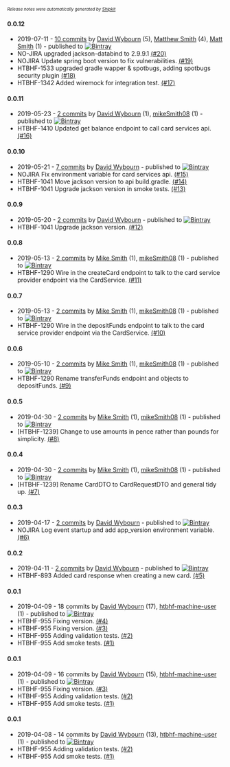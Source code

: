 <sup><sup>*Release notes were automatically generated by [Shipkit](http://shipkit.org/)*</sup></sup>

#### 0.0.12
 - 2019-07-11 - [10 commits](https://github.com/DepartmentOfHealth-htbhf/htbhf-card-services-api/compare/v0.0.11...v0.0.12) by [David Wybourn](https://github.com/dwybourn) (5), [Matthew Smith](https://github.com/YetAnotherMatt) (4), [Matt Smith](https://github.com/YetAnotherMatt) (1) - published to [![Bintray](https://img.shields.io/badge/Bintray-0.0.12-green.svg)](https://bintray.com/departmentofhealth-htbhf/maven/htbhf-card-services-api/0.0.12)
 - NO-JIRA upgraded jackson-databind to 2.9.9.1 [(#20)](https://github.com/DepartmentOfHealth-htbhf/htbhf-card-services-api/pull/20)
 - NOJIRA Update spring boot version to fix vulnerabilities. [(#19)](https://github.com/DepartmentOfHealth-htbhf/htbhf-card-services-api/pull/19)
 - HTBHF-1533 upgraded gradle wapper & spotbugs, adding spotbugs security plugin [(#18)](https://github.com/DepartmentOfHealth-htbhf/htbhf-card-services-api/pull/18)
 - HTBHF-1342 Added wiremock for integration test. [(#17)](https://github.com/DepartmentOfHealth-htbhf/htbhf-card-services-api/pull/17)

#### 0.0.11
 - 2019-05-23 - [2 commits](https://github.com/DepartmentOfHealth-htbhf/htbhf-card-services-api/compare/v0.0.10...v0.0.11) by [David Wybourn](https://github.com/dwybourn) (1), [mikeSmith08](https://github.com/mikeSmith08) (1) - published to [![Bintray](https://img.shields.io/badge/Bintray-0.0.11-green.svg)](https://bintray.com/departmentofhealth-htbhf/maven/htbhf-card-services-api/0.0.11)
 - HTBHF-1410 Updated get balance endpoint to call card services api. [(#16)](https://github.com/DepartmentOfHealth-htbhf/htbhf-card-services-api/pull/16)

#### 0.0.10
 - 2019-05-21 - [7 commits](https://github.com/DepartmentOfHealth-htbhf/htbhf-card-services-api/compare/v0.0.9...v0.0.10) by [David Wybourn](https://github.com/dwybourn) - published to [![Bintray](https://img.shields.io/badge/Bintray-0.0.10-green.svg)](https://bintray.com/departmentofhealth-htbhf/maven/htbhf-card-services-api/0.0.10)
 - NOJIRA Fix environment variable for card services api. [(#15)](https://github.com/DepartmentOfHealth-htbhf/htbhf-card-services-api/pull/15)
 - HTBHF-1041 Move jackson version to api build.gradle. [(#14)](https://github.com/DepartmentOfHealth-htbhf/htbhf-card-services-api/pull/14)
 - HTBHF-1041 Upgrade jackson version in smoke tests. [(#13)](https://github.com/DepartmentOfHealth-htbhf/htbhf-card-services-api/pull/13)

#### 0.0.9
 - 2019-05-20 - [2 commits](https://github.com/DepartmentOfHealth-htbhf/htbhf-card-services-api/compare/v0.0.8...v0.0.9) by [David Wybourn](https://github.com/dwybourn) - published to [![Bintray](https://img.shields.io/badge/Bintray-0.0.9-green.svg)](https://bintray.com/departmentofhealth-htbhf/maven/htbhf-card-services-api/0.0.9)
 - HTBHF-1041 Upgrade jackson version. [(#12)](https://github.com/DepartmentOfHealth-htbhf/htbhf-card-services-api/pull/12)

#### 0.0.8
 - 2019-05-13 - [2 commits](https://github.com/DepartmentOfHealth-htbhf/htbhf-card-services-api/compare/v0.0.7...v0.0.8) by [Mike Smith](https://github.com/mikeSmith08) (1), [mikeSmith08](https://github.com/mikeSmith08) (1) - published to [![Bintray](https://img.shields.io/badge/Bintray-0.0.8-green.svg)](https://bintray.com/departmentofhealth-htbhf/maven/htbhf-card-services-api/0.0.8)
 - HTBHF-1290 Wire in the createCard endpoint to talk to the card service provider endpoint via the CardService. [(#11)](https://github.com/DepartmentOfHealth-htbhf/htbhf-card-services-api/pull/11)

#### 0.0.7
 - 2019-05-13 - [2 commits](https://github.com/DepartmentOfHealth-htbhf/htbhf-card-services-api/compare/v0.0.6...v0.0.7) by [Mike Smith](https://github.com/mikeSmith08) (1), [mikeSmith08](https://github.com/mikeSmith08) (1) - published to [![Bintray](https://img.shields.io/badge/Bintray-0.0.7-green.svg)](https://bintray.com/departmentofhealth-htbhf/maven/htbhf-card-services-api/0.0.7)
 - HTBHF-1290 Wire in the depositFunds endpoint to talk to the card service provider endpoint via the CardService. [(#10)](https://github.com/DepartmentOfHealth-htbhf/htbhf-card-services-api/pull/10)

#### 0.0.6
 - 2019-05-10 - [2 commits](https://github.com/DepartmentOfHealth-htbhf/htbhf-card-services-api/compare/v0.0.5...v0.0.6) by [Mike Smith](https://github.com/mikeSmith08) (1), [mikeSmith08](https://github.com/mikeSmith08) (1) - published to [![Bintray](https://img.shields.io/badge/Bintray-0.0.6-green.svg)](https://bintray.com/departmentofhealth-htbhf/maven/htbhf-card-services-api/0.0.6)
 - HTBHF-1290 Rename transferFunds endpoint and objects to depositFunds. [(#9)](https://github.com/DepartmentOfHealth-htbhf/htbhf-card-services-api/pull/9)

#### 0.0.5
 - 2019-04-30 - [2 commits](https://github.com/DepartmentOfHealth-htbhf/htbhf-card-services-api/compare/v0.0.4...v0.0.5) by [Mike Smith](https://github.com/mikeSmith08) (1), [mikeSmith08](https://github.com/mikeSmith08) (1) - published to [![Bintray](https://img.shields.io/badge/Bintray-0.0.5-green.svg)](https://bintray.com/departmentofhealth-htbhf/maven/htbhf-card-services-api/0.0.5)
 - [HTBHF-1239] Change to use amounts in pence rather than pounds for simplicity. [(#8)](https://github.com/DepartmentOfHealth-htbhf/htbhf-card-services-api/pull/8)

#### 0.0.4
 - 2019-04-30 - [2 commits](https://github.com/DepartmentOfHealth-htbhf/htbhf-card-services-api/compare/v0.0.3...v0.0.4) by [Mike Smith](https://github.com/mikeSmith08) (1), [mikeSmith08](https://github.com/mikeSmith08) (1) - published to [![Bintray](https://img.shields.io/badge/Bintray-0.0.4-green.svg)](https://bintray.com/departmentofhealth-htbhf/maven/htbhf-card-services-api/0.0.4)
 - [HTBHF-1239] Rename CardDTO to CardRequestDTO and general tidy up. [(#7)](https://github.com/DepartmentOfHealth-htbhf/htbhf-card-services-api/pull/7)

#### 0.0.3
 - 2019-04-17 - [2 commits](https://github.com/DepartmentOfHealth-htbhf/htbhf-card-services-api/compare/v0.0.2...v0.0.3) by [David Wybourn](https://github.com/dwybourn) - published to [![Bintray](https://img.shields.io/badge/Bintray-0.0.3-green.svg)](https://bintray.com/departmentofhealth-htbhf/maven/htbhf-card-services-api/0.0.3)
 - NOJIRA Log event startup and add app_version environment variable. [(#6)](https://github.com/DepartmentOfHealth-htbhf/htbhf-card-services-api/pull/6)

#### 0.0.2
 - 2019-04-11 - [2 commits](https://github.com/DepartmentOfHealth-htbhf/htbhf-card-services-api/compare/v0.0.1...v0.0.2) by [David Wybourn](https://github.com/dwybourn) - published to [![Bintray](https://img.shields.io/badge/Bintray-0.0.2-green.svg)](https://bintray.com/departmentofhealth-htbhf/maven/htbhf-card-services-api/0.0.2)
 - HTBHF-893 Added card response when creating a new card. [(#5)](https://github.com/DepartmentOfHealth-htbhf/htbhf-card-services-api/pull/5)

#### 0.0.1
 - 2019-04-09 - 18 commits by [David Wybourn](https://github.com/dwybourn) (17), [htbhf-machine-user](https://github.com/htbhf-machine-user) (1) - published to [![Bintray](https://img.shields.io/badge/Bintray-0.0.1-green.svg)](https://bintray.com/departmentofhealth-htbhf/maven/htbhf-card-services-api/0.0.1)
 - HTBHF-955 Fixing version. [(#4)](https://github.com/DepartmentOfHealth-htbhf/htbhf-card-services-api/pull/4)
 - HTBHF-955 Fixing version. [(#3)](https://github.com/DepartmentOfHealth-htbhf/htbhf-card-services-api/pull/3)
 - HTBHF-955 Adding validation tests. [(#2)](https://github.com/DepartmentOfHealth-htbhf/htbhf-card-services-api/pull/2)
 - HTBHF-955 Add smoke tests. [(#1)](https://github.com/DepartmentOfHealth-htbhf/htbhf-card-services-api/pull/1)

#### 0.0.1
 - 2019-04-09 - 16 commits by [David Wybourn](https://github.com/dwybourn) (15), [htbhf-machine-user](https://github.com/htbhf-machine-user) (1) - published to [![Bintray](https://img.shields.io/badge/Bintray-0.0.1-green.svg)](https://bintray.com/departmentofhealth-htbhf/maven/htbhf-card-services-api/0.0.1)
 - HTBHF-955 Fixing version. [(#3)](https://github.com/DepartmentOfHealth-htbhf/htbhf-card-services-api/pull/3)
 - HTBHF-955 Adding validation tests. [(#2)](https://github.com/DepartmentOfHealth-htbhf/htbhf-card-services-api/pull/2)
 - HTBHF-955 Add smoke tests. [(#1)](https://github.com/DepartmentOfHealth-htbhf/htbhf-card-services-api/pull/1)

#### 0.0.1
 - 2019-04-08 - 14 commits by [David Wybourn](https://github.com/dwybourn) (13), [htbhf-machine-user](https://github.com/htbhf-machine-user) (1) - published to [![Bintray](https://img.shields.io/badge/Bintray-0.0.1-green.svg)](https://bintray.com/departmentofhealth-htbhf/maven/htbhf-card-services-api/0.0.1)
 - HTBHF-955 Adding validation tests. [(#2)](https://github.com/DepartmentOfHealth-htbhf/htbhf-card-services-api/pull/2)
 - HTBHF-955 Add smoke tests. [(#1)](https://github.com/DepartmentOfHealth-htbhf/htbhf-card-services-api/pull/1)

